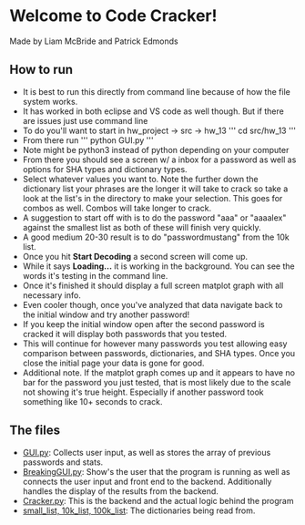# Welcome to Code Cracker!
Made by Liam McBride and Patrick Edmonds
## How to run
- It is best to run this directly from command line because of how the file system works.
- It has worked in both eclipse and VS code as well though. But if there are issues just use command line
- To do you'll want to start in hw_project -> src -> hw_13
'''
cd src/hw_13
'''
- From there run
'''
python GUI.py
'''
- Note might be python3 instead of python depending on your computer
- From there you should see a screen w/ a inbox for a password as well as options for SHA types and dictionary types.
- Select whatever values you want to. Note the further down the dictionary list your phrases are the longer it will take to crack so take a look at the list's in the directory to make your selection. This goes for combos as well. Combos will take longer to crack.
- A suggestion to start off with is to do the password "aaa" or "aaaalex" against the smallest list as both of these will finish very quickly.
- A good medium 20-30 result is to do "passwordmustang" from the 10k list.
- Once you hit **Start Decoding** a second screen will come up.
- While it says **Loading...** it is working in the background. You can see the words it's testing in the command line.
- Once it's finished it should display a full screen matplot graph with all necessary info.
- Even cooler though, once you've analyzed that data navigate back to the initial window and try another password!
- If you keep the initial window open after the second password is cracked it will display both passwords that you tested.
- This will continue for however many passwords you test allowing easy comparison between passwords, dictionaries, and SHA types. Once you close the initial page your data is gone for good. 
- Additional note. If the matplot graph comes up and it appears to have no bar for the password you just tested, that is most likely due to the scale not showing it's true height. Especially if another password took something like 10+ seconds to crack.

## The files
- [GUI.py](src/hw_13/GUI.py): Collects user input, as well as stores the array of previous passwords and stats.
- [BreakingGUI.py](src/hw_13/BreakingGUI.py): Show's the user that the program is running as well as connects the user input and front end to the backend. Additionally handles the display of the results from the backend.
- [Cracker.py](src/hw_13/Cracker.py): This is the backend and the actual logic behind the program
- [small_list, 10k_list, 100k_list](small_list.txt): The dictionaries being read from.
